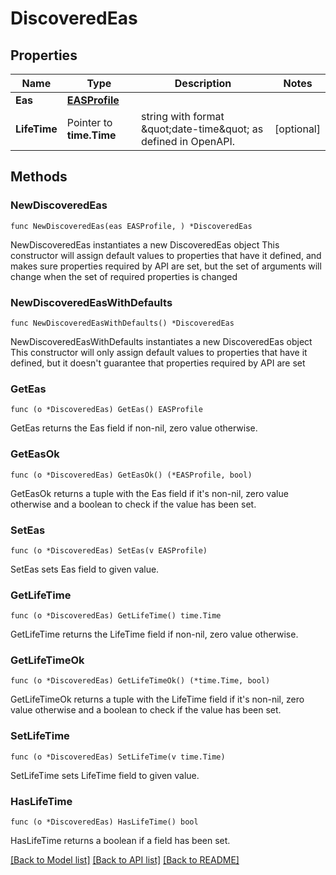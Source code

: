 # DiscoveredEas

## Properties

Name | Type | Description | Notes
------------ | ------------- | ------------- | -------------
**Eas** | [**EASProfile**](EASProfile.md) |  | 
**LifeTime** | Pointer to **time.Time** | string with format \&quot;date-time\&quot; as defined in OpenAPI. | [optional] 

## Methods

### NewDiscoveredEas

`func NewDiscoveredEas(eas EASProfile, ) *DiscoveredEas`

NewDiscoveredEas instantiates a new DiscoveredEas object
This constructor will assign default values to properties that have it defined,
and makes sure properties required by API are set, but the set of arguments
will change when the set of required properties is changed

### NewDiscoveredEasWithDefaults

`func NewDiscoveredEasWithDefaults() *DiscoveredEas`

NewDiscoveredEasWithDefaults instantiates a new DiscoveredEas object
This constructor will only assign default values to properties that have it defined,
but it doesn't guarantee that properties required by API are set

### GetEas

`func (o *DiscoveredEas) GetEas() EASProfile`

GetEas returns the Eas field if non-nil, zero value otherwise.

### GetEasOk

`func (o *DiscoveredEas) GetEasOk() (*EASProfile, bool)`

GetEasOk returns a tuple with the Eas field if it's non-nil, zero value otherwise
and a boolean to check if the value has been set.

### SetEas

`func (o *DiscoveredEas) SetEas(v EASProfile)`

SetEas sets Eas field to given value.


### GetLifeTime

`func (o *DiscoveredEas) GetLifeTime() time.Time`

GetLifeTime returns the LifeTime field if non-nil, zero value otherwise.

### GetLifeTimeOk

`func (o *DiscoveredEas) GetLifeTimeOk() (*time.Time, bool)`

GetLifeTimeOk returns a tuple with the LifeTime field if it's non-nil, zero value otherwise
and a boolean to check if the value has been set.

### SetLifeTime

`func (o *DiscoveredEas) SetLifeTime(v time.Time)`

SetLifeTime sets LifeTime field to given value.

### HasLifeTime

`func (o *DiscoveredEas) HasLifeTime() bool`

HasLifeTime returns a boolean if a field has been set.


[[Back to Model list]](../README.md#documentation-for-models) [[Back to API list]](../README.md#documentation-for-api-endpoints) [[Back to README]](../README.md)


